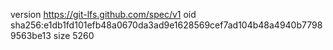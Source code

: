 version https://git-lfs.github.com/spec/v1
oid sha256:e1db1fd101efb48a0670da3ad9e1628569cef7ad104b48a4940b77989563be13
size 5260
